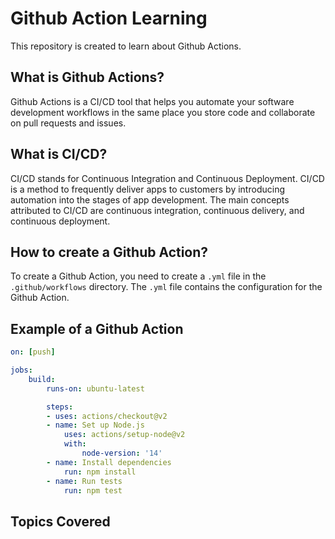# Github Action Learning

This repository is created to learn about Github Actions.

## What is Github Actions?

Github Actions is a CI/CD tool that helps you automate your software development workflows in the same place you store code and collaborate on pull requests and issues.

## What is CI/CD?

CI/CD stands for Continuous Integration and Continuous Deployment. CI/CD is a method to frequently deliver apps to customers by introducing automation into the stages of app development. The main concepts attributed to CI/CD are continuous integration, continuous delivery, and continuous deployment.

## How to create a Github Action?

To create a Github Action, you need to create a `.yml` file in the `.github/workflows` directory. The `.yml` file contains the configuration for the Github Action.

## Example of a Github Action

```yaml
on: [push]

jobs:
    build:
        runs-on: ubuntu-latest

        steps:
        - uses: actions/checkout@v2
        - name: Set up Node.js
            uses: actions/setup-node@v2
            with:
                node-version: '14'
        - name: Install dependencies
            run: npm install
        - name: Run tests
            run: npm test
```

## Topics Covered
